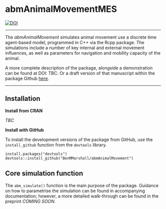 # abmAnimalMovementMES

[![DOI](https://zenodo.org/badge/DOI/10.5281/zenodo.6951937.svg)](https://doi.org/10.5281/zenodo.6951937)

--------------------------------------------------------------------------------

The *abmAnimalMovement* simulates animal movement use a discrete time agent-based model, programmed in C++ via the Rcpp package. The simulations include a number of key internal and external movement influences, as well as parameters for navigation and mobility capacity of the animal.

A more complete description of the package, alongside a demonstration can be found at DOI: TBC. Or a draft version of that manuscript within the package Github [here](https://github.com/BenMMarshall/abmAnimalMovement/blob/main/notebook/manuscript/Agent-based_model_walkthrough.pdf).

--------------------------------------------------------------------------------

## Installation

**Install from CRAN**

*TBC*

<!-- 
To install [this package](https://CRAN.R-project.org/package=abmAnimalMovement) from CRAN.

```
install.packages("abmAnimalMovement")

```
-->

**Install with GitHub**

To install the development versions of the package from GitHub, use the `install_github` function from the `devtools` library.

```
install.packages("devtools")
devtools::install_github("BenMMarshall/abmAnimalMovement")
```

## Core simulation function

The `abm_simulate()` function is the main purpose of the package. Guidance on how to parametrise the simulation can be found in accompanying documentation; however, a more detailed walk-through can be found in the preprint *COMING SOON*. <!-- add link here when ready -->

